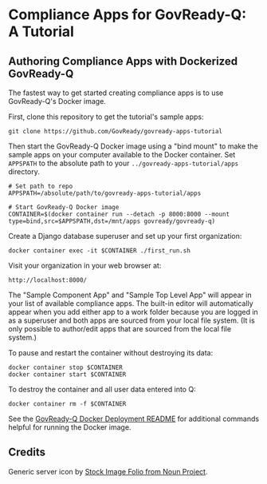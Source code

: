 Compliance Apps for GovReady-Q: A Tutorial
==========================================

Authoring Compliance Apps with Dockerized GovReady-Q
----------------------------------------------------

The fastest way to get started creating compliance apps is to use GovReady-Q's Docker image.

First, clone this repository to get the tutorial's sample apps:

	git clone https://github.com/GovReady/govready-apps-tutorial

Then start the GovReady-Q Docker image using a "bind mount" to make the sample apps on your computer available to the Docker container. Set `APPSPATH` to the absolute path to your `../govready-apps-tutorial/apps` directory.   

	# Set path to repo
	APPSPATH=/absolute/path/to/govready-apps-tutorial/apps
	
	# Start GovReady-Q Docker image
	CONTAINER=$(docker container run --detach -p 8000:8000 --mount type=bind,src=$APPSPATH,dst=/mnt/apps govready/govready-q)

Create a Django database superuser and set up your first organization:

	docker container exec -it $CONTAINER ./first_run.sh

Visit your organization in your web browser at:

	http://localhost:8000/

The "Sample Component App" and "Sample Top Level App" will appear in your list of available compliance apps. The built-in editor will automatically appear when you add either app to a work folder because you are logged in as a superuser and both apps are sourced from your local file system. (It is only possible to author/edit apps that are sourced from the local file system.)

To pause and restart the container without destroying its data:

	docker container stop $CONTAINER
	docker container start $CONTAINER

To destroy the container and all user data entered into Q:

	docker container rm -f $CONTAINER

See the [GovReady-Q Docker Deployment README](https://github.com/GovReady/govready-q/blob/master/deployment/docker/README.md) for additional commands helpful for running the Docker image.


Credits
-------

Generic server icon by [Stock Image Folio from Noun Project](https://thenounproject.com/search/?q=computer&i=870428).
